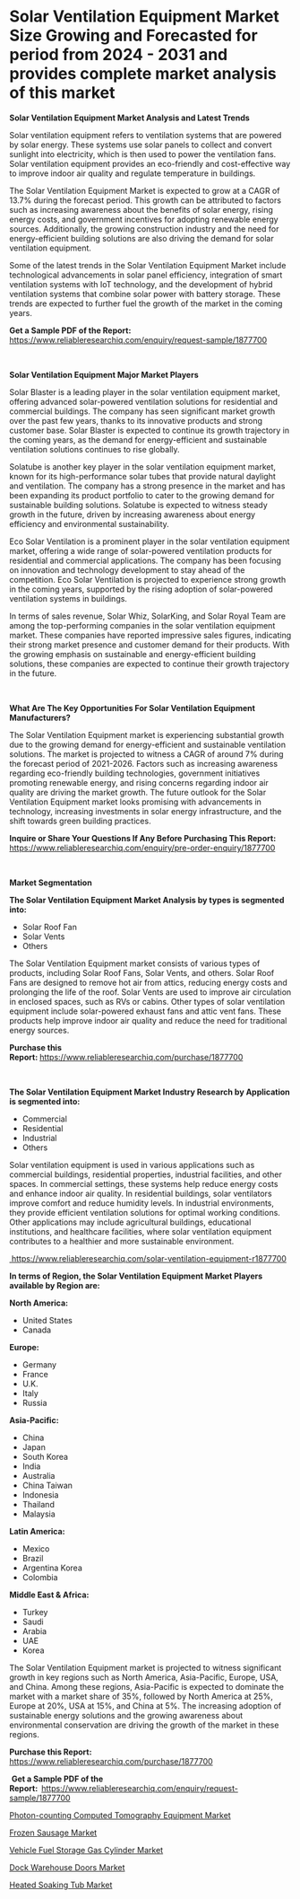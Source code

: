 <p><h1>Solar Ventilation Equipment Market Size Growing and Forecasted for period from 2024 - 2031 and provides complete market analysis of this market</h1></p><p><strong>Solar Ventilation Equipment Market Analysis and Latest Trends</strong></p>
<p><p>Solar ventilation equipment refers to ventilation systems that are powered by solar energy. These systems use solar panels to collect and convert sunlight into electricity, which is then used to power the ventilation fans. Solar ventilation equipment provides an eco-friendly and cost-effective way to improve indoor air quality and regulate temperature in buildings.</p><p>The Solar Ventilation Equipment Market is expected to grow at a CAGR of 13.7% during the forecast period. This growth can be attributed to factors such as increasing awareness about the benefits of solar energy, rising energy costs, and government incentives for adopting renewable energy sources. Additionally, the growing construction industry and the need for energy-efficient building solutions are also driving the demand for solar ventilation equipment.</p><p>Some of the latest trends in the Solar Ventilation Equipment Market include technological advancements in solar panel efficiency, integration of smart ventilation systems with IoT technology, and the development of hybrid ventilation systems that combine solar power with battery storage. These trends are expected to further fuel the growth of the market in the coming years.</p></p>
<p><strong>Get a Sample PDF of the Report:&nbsp;</strong> <a href="https://www.reliableresearchiq.com/enquiry/request-sample/1877700">https://www.reliableresearchiq.com/enquiry/request-sample/1877700</a></p>
<p>&nbsp;</p>
<p><strong>Solar Ventilation Equipment Major Market Players</strong></p>
<p><p>Solar Blaster is a leading player in the solar ventilation equipment market, offering advanced solar-powered ventilation solutions for residential and commercial buildings. The company has seen significant market growth over the past few years, thanks to its innovative products and strong customer base. Solar Blaster is expected to continue its growth trajectory in the coming years, as the demand for energy-efficient and sustainable ventilation solutions continues to rise globally.</p><p>Solatube is another key player in the solar ventilation equipment market, known for its high-performance solar tubes that provide natural daylight and ventilation. The company has a strong presence in the market and has been expanding its product portfolio to cater to the growing demand for sustainable building solutions. Solatube is expected to witness steady growth in the future, driven by increasing awareness about energy efficiency and environmental sustainability.</p><p>Eco Solar Ventilation is a prominent player in the solar ventilation equipment market, offering a wide range of solar-powered ventilation products for residential and commercial applications. The company has been focusing on innovation and technology development to stay ahead of the competition. Eco Solar Ventilation is projected to experience strong growth in the coming years, supported by the rising adoption of solar-powered ventilation systems in buildings.</p><p>In terms of sales revenue, Solar Whiz, SolarKing, and Solar Royal Team are among the top-performing companies in the solar ventilation equipment market. These companies have reported impressive sales figures, indicating their strong market presence and customer demand for their products. With the growing emphasis on sustainable and energy-efficient building solutions, these companies are expected to continue their growth trajectory in the future.</p></p>
<p>&nbsp;</p>
<p><strong>What Are The Key Opportunities For Solar Ventilation Equipment Manufacturers?</strong></p>
<p><p>The Solar Ventilation Equipment market is experiencing substantial growth due to the growing demand for energy-efficient and sustainable ventilation solutions. The market is projected to witness a CAGR of around 7% during the forecast period of 2021-2026. Factors such as increasing awareness regarding eco-friendly building technologies, government initiatives promoting renewable energy, and rising concerns regarding indoor air quality are driving the market growth. The future outlook for the Solar Ventilation Equipment market looks promising with advancements in technology, increasing investments in solar energy infrastructure, and the shift towards green building practices.</p></p>
<p><strong>Inquire or Share Your Questions If Any Before Purchasing This Report:</strong> <a href="https://www.reliableresearchiq.com/enquiry/pre-order-enquiry/1877700">https://www.reliableresearchiq.com/enquiry/pre-order-enquiry/1877700</a></p>
<p>&nbsp;</p>
<p><strong>Market Segmentation</strong></p>
<p><strong>The Solar Ventilation Equipment Market Analysis by types is segmented into:</strong></p>
<p><ul><li>Solar Roof Fan</li><li>Solar Vents</li><li>Others</li></ul></p>
<p><p>The Solar Ventilation Equipment market consists of various types of products, including Solar Roof Fans, Solar Vents, and others. Solar Roof Fans are designed to remove hot air from attics, reducing energy costs and prolonging the life of the roof. Solar Vents are used to improve air circulation in enclosed spaces, such as RVs or cabins. Other types of solar ventilation equipment include solar-powered exhaust fans and attic vent fans. These products help improve indoor air quality and reduce the need for traditional energy sources.</p></p>
<p><strong>Purchase this Report:&nbsp;</strong><a href="https://www.reliableresearchiq.com/purchase/1877700">https://www.reliableresearchiq.com/purchase/1877700</a></p>
<p>&nbsp;</p>
<p><strong>The Solar Ventilation Equipment Market Industry Research by Application is segmented into:</strong></p>
<p><ul><li>Commercial</li><li>Residential</li><li>Industrial</li><li>Others</li></ul></p>
<p><p>Solar ventilation equipment is used in various applications such as commercial buildings, residential properties, industrial facilities, and other spaces. In commercial settings, these systems help reduce energy costs and enhance indoor air quality. In residential buildings, solar ventilators improve comfort and reduce humidity levels. In industrial environments, they provide efficient ventilation solutions for optimal working conditions. Other applications may include agricultural buildings, educational institutions, and healthcare facilities, where solar ventilation equipment contributes to a healthier and more sustainable environment.</p></p>
<p><a href="https://www.reliableresearchiq.com/solar-ventilation-equipment-r1877700">&nbsp;https://www.reliableresearchiq.com/solar-ventilation-equipment-r1877700</a></p>
<p><strong>In terms of Region, the Solar Ventilation Equipment Market Players available by Region are:</strong></p>
<p>
    <p> <strong> North America: </strong>
        <ul>
            <li>United States</li>
            <li>Canada</li>
        </ul>
        </p> 
    <p> <strong> Europe: </strong>
        <ul>
            <li>Germany</li>
            <li>France</li>
            <li>U.K.</li>
            <li>Italy</li>
            <li>Russia</li>
        </ul>
        </p> 
    <p> <strong> Asia-Pacific: </strong>
        <ul>
            <li>China</li>
            <li>Japan</li>
            <li>South Korea</li>
            <li>India</li>
            <li>Australia</li>
            <li>China Taiwan</li>
            <li>Indonesia</li>
            <li>Thailand</li>
            <li>Malaysia</li>
        </ul>
        </p> 
    <p> <strong> Latin America: </strong>
        <ul>
            <li>Mexico</li>
            <li>Brazil</li>
            <li>Argentina Korea</li>
            <li>Colombia</li>
        </ul>
        </p> 
    <p> <strong> Middle East & Africa: </strong>
        <ul>
            <li>Turkey</li>
            <li>Saudi</li>
            <li>Arabia</li>
            <li>UAE</li>
            <li>Korea</li>
        </ul>
    </p>
    </p>
<p><p>The Solar Ventilation Equipment market is projected to witness significant growth in key regions such as North America, Asia-Pacific, Europe, USA, and China. Among these regions, Asia-Pacific is expected to dominate the market with a market share of 35%, followed by North America at 25%, Europe at 20%, USA at 15%, and China at 5%. The increasing adoption of sustainable energy solutions and the growing awareness about environmental conservation are driving the growth of the market in these regions.</p></p>
<p><strong>Purchase this Report: </strong><a href="https://www.reliableresearchiq.com/purchase/1877700">https://www.reliableresearchiq.com/purchase/1877700</a></p>
<p>&nbsp;<strong>Get a Sample PDF of the Report:&nbsp;&nbsp;</strong><a href="https://www.reliableresearchiq.com/enquiry/request-sample/1877700">https://www.reliableresearchiq.com/enquiry/request-sample/1877700</a></p>
<p><strong></strong></p>
<p><p><a href="https://github.com/sydneyHley85/Market-Research-Report-List-1/blob/main/photon-counting-computed-tomography-equipment-market.md">Photon-counting Computed Tomography Equipment Market</a></p><p><a href="https://medium.com/@eliasman59/frozen-sausage-market-size-share-analysis-growth-trends-forecasts-2024-2031-8bae29e3437a">Frozen Sausage Market</a></p><p><a href="https://github.com/JordyBecker/Market-Research-Report-List-1/blob/main/vehicle-fuel-storage-gas-cylinder-market.md">Vehicle Fuel Storage Gas Cylinder Market</a></p><p><a href="https://github.com/trameciabutler45/Market-Research-Report-List-1/blob/main/dock-warehouse-doors-market.md">Dock Warehouse Doors Market</a></p><p><a href="https://medium.com/@daveblock12/heated-soaking-tub-market-trends-and-analysis-opportunities-and-challenges-for-future-growth-b9d9929ebd8a">Heated Soaking Tub Market</a></p></p>